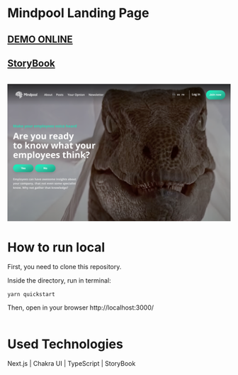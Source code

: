 # **Mindpool Landing Page**

## <a href="https://mindpool-lp.vercel.app" target="_blank">DEMO ONLINE</a>

## <a href="https://6147c00b149a1b003a2cad0a-oyxrqimiyy.chromatic.com" target="_blank">StoryBook</a>

<br/>
<img src="./docs/cover.png">

# **How to run local**

First, you need to clone this repository.

Inside the directory, run in terminal:

    yarn quickstart

Then, open in your browser http://localhost:3000/
<br/>
<br/>

# **Used Technologies**

Next.js | Chakra UI | TypeScript | StoryBook
